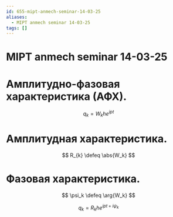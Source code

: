 ```yaml
---
id: 655-mipt-anmech-seminar-14-03-25
aliases:
  - MIPT anmech seminar 14-03-25
tags: []
---
```


# MIPT anmech seminar 14-03-25

# Амплитудно-фазовая характеристика (АФХ).
$$
q_k = W_{k} h e^{ipt}
$$

# Амплитудная характеристика.
$$
R_{k} \defeq \abs{W_k}
$$
# Фазовая характеристика.
$$
\psi_k \defeq \arg{W_k}
$$

$$
q_k = R_k h e^{ipt + i\psi_k}
$$
